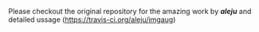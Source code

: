 Please checkout the original repository for the amazing work by ***aleju*** and detailed ussage (https://travis-ci.org/aleju/imgaug)
